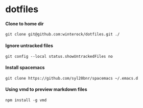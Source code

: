 # dotfiles

#### Clone to home dir

```
git clone git@github.com:winterock/dotfiles.git ./
```

#### Ignore untracked files
```
git config --local status.showUntrackedFiles no
```

#### Install spacemacs
```
git clone https://github.com/syl20bnr/spacemacs ~/.emacs.d
```

#### Using vmd to preview markdown files
```
npm install -g vmd
```


